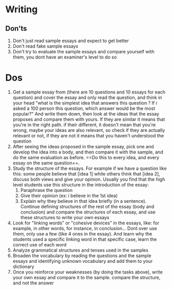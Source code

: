# Writing  
## Don'ts  
1. Don't just read sample essays and expect to get better  
2. Don't read fake sample essays  
3. Don't try to evaluate the sample essays and compare yourself with them, you dont have an examiner's level to do so  
# Dos  
1. Get a sample essay from (there are 10 questions and 10 essays for each question) and cover the essay and only read the question, and think in your head "what is the simplest idea that answers this question ? If i asked a 100 person this question, which answer would be the most popular?" And write them down, then look at the ideas that the essay proposes and compare them with yours. If they are similar it means that you're in the right path. if their different, it doesn't mean that you're wrong, maybe your ideas are also relevant, so check if they are actually relevant or not, if they are not it means that you haven't understood the question  
2. After seeing the ideas proposed in the sample essay, pick one and develop the idea into a body, and then compare it with the sample, and do the same evaluation as before. ==Do this to every idea, and every essay on the same question==.  
3. Study the structure of the essays. For example if we have a question like this: some people believe that [idea 1] while others think that [idea 2], discuss both views and give your opinion. 
   Usually you find that the high level students use this structure in the introduction of the essay: 
   1. Paraphrase the question 
   2. Give their opinion (ex: i believe in the 1st idea) 
   3. Explain why they believe in that idea briefly (in a sentence).  
   Continue defining structures of the rest of the essay (body and conclusion) and compare the structures of each essay, and use these structures to write your own essays  
4. Look for "linking words" or "cohesive devices" in the essays, like: for example, in other words, for instance, in conclusion... Dont over use them, only use a few (like 4 ones in the essay). And learn why the students used a specific linking word in that specific case, learn the correct use of each word
5. Analyze grammatical structures and tenses used in the samples
6. Broaden the vocabulary by reading the questions and the sample essays and identifying unknown vocabulary and add them to your dictionary
7. Once you reinforce your weaknesses (by doing the tasks above), write your own essay and compare it to the sample. compare the structure,  and not the answer  